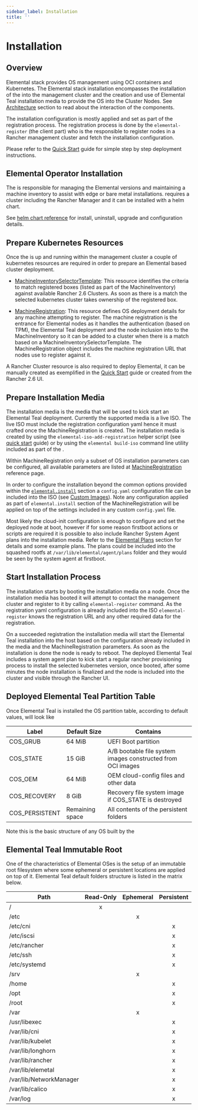 ```yaml
---
sidebar_label: Installation
title: ''
---
```


# Installation

## Overview

Elemental stack provides OS management using OCI containers and Kubernetes. The Elemental
stack installation encompasses the installation of the <Vars name="elemental_operator_name" /> into the
management cluster and the creation and use of Elemental Teal installation media to
provide the OS into the Cluster Nodes. See [Architecture](architecture.md) section to read about the
interaction of the components.

The installation configuration is mostly applied and set as part of the registration process.
The registration process is done by the `elemental-register` (the <Vars name="elemental_operator_name" /> client part)
who is the responsible to register nodes in a Rancher management cluster and fetch the installation configuration.

Please refer to the [Quick Start](quickstart.md) guide for simple step by step deployment instructions.

## Elemental Operator Installation

The <Vars name="elemental_operator_name" /> is responsible for managing the Elemental versions and
maintaining a machine inventory to assist with edge or bare metal installations. <Vars name="elemental_operator_name" />
requires a cluster including the Rancher Manager and it can be installed with a helm chart.

See <Vars name="elemental_operator_name" /> [helm chart reference](elementaloperatorchart-reference.md) for install,
uninstall, upgrade and configuration details.

## Prepare Kubernetes Resources

Once the <Vars name="elemental_operator_name" /> is up and running within the management cluster a couple of kubernetes
resources are required in order to prepare an Elemental based cluster deployment.

* [MachineInventorySelectorTemplate](machineinventoryselectortemplate-reference.md):
  This resource identifies the criteria to match registered boxes (listed as part of the MachineInventory)
  against available Rancher 2.6 Clusters. As soon as there is a match the selected kubernetes cluster takes
  ownership of the registered box.
  
* [MachineRegistration](machineregistration-reference.md):
  This resource defines OS deployment details for any machine attempting to register. The machine
  registration is the entrance for Elemental nodes as it handles the authentication (based on TPM),
  the Elemental Teal deployment and the node inclusion into to the MachineInventory so it can be added
  to a cluster when there is a match based on a MachineInventorySelectorTemplate. The MachineRegistration
  object includes the machine registration URL that nodes use to register against it.

A Rancher Cluster resource is also required to deploy Elemental, it can be manually created as exemplified in
the [Quick Start](quickstart.md) guide or created from the Rancher 2.6 UI.

## Prepare Installation Media

The installation media is the media that will be used to kick start an Elemental Teal deployment. Currently
the supported media is a live ISO. The live ISO must include the registration configuration yaml hence it must
crafted once the MachineRegistration is created. The installation media is created by using the `elemental-iso-add-registration`
helper script (see [quick start](quickstart.md#preparing-the-iso) guide)
or by using the `elemental build-iso` command line utility included as part of the <Vars name="elemental_toolkit_name" link="elemental_toolkit_url/docs/creating-derivatives/build_iso" />.

Within MachineRegistration only a subset of OS installation parameters can be configured, all available parameters are listed
at [MachineRegistration](machineregistration-reference.md) reference page.

In order to configure the installation beyond the common options provided within the
[`elemental.install`](machineregistration-reference.md#configelementalinstall) section a `config.yaml`
configuration file can be included into the ISO (see [Custom Images](customizing.md#custom-elemental-client-configuration-file)).
Note any configuration applied as part of `elemental.install` section of the MachineRegistration will be
applied on top of the settings included in any custom `config.yaml` file.

Most likely the cloud-init configuration is enough to configure and set the deployed node at boot, however
if for some reason firstboot actions or scripts are required it is possible to also include
Rancher System Agent plans into the installation media. Refer to the [Elemental Plans](elemental-plans.md) section for details and
some example plans. The plans could be included into the squashed rootfs at `/var/lib/elemental/agent/plans`
folder and they would be seen by the system agent at firstboot.

## Start Installation Process

The installation starts by booting the installation media on a node. Once the installation media has booted it will
attempt to contact the management cluster and register to it by calling `elemental-register` command.
As the registration yaml configuration is already included into the ISO `elemental-register` knows the registration URL and
any other required data for the registration.

On a succeeded registration the installation media will start the Elemental Teal installation into the host based
on the configuration already included in the media and the MachineRegistration parameters. As soon as the installation
is done the node is ready to reboot. The deployed Elemental Teal includes a system agent plan to
kick start a regular rancher provisioning process to install the selected kubernetes version, once booted, after
some minutes the node installation is finalized and the node is included into the cluster and visible through
the Rancher UI.

## Deployed Elemental Teal Partition Table

Once Elemental Teal is installed the OS partition table, according to default values, will look like

| Label          | Default Size    | Contains                                                    |
|----------------|-----------------|-------------------------------------------------------------|
| COS_GRUB       | 64 MiB          | UEFI Boot partition                                         |
| COS_STATE      | 15 GiB          | A/B bootable file system images constructed from OCI images |
| COS_OEM        | 64 MiB          | OEM cloud-config files and other data                       |
| COS_RECOVERY   | 8 GiB           | Recovery file system image if COS_STATE is destroyed        |
| COS_PERSISTENT | Remaining space | All contents of the persistent folders                      |

Note this is the basic structure of any OS built by the <Vars name="elemental_toolkit_name" link="elemental_toolkit_url" />

## Elemental Teal Immutable Root

One of the characteristics of Elemental OSes is the setup of an immutable root filesystem where some ephemeral or
persistent locations are applied on top of it. Elemental Teal default folders structure is listed in the
matrix below.

| Path                    | Read-Only | Ephemeral | Persistent |
|-------------------------|:---------:|:---------:|:----------:|
| /                       |     x     |           |            |
| /etc                    |           |     x     |            |
| /etc/cni                |           |           |     x      |
| /etc/iscsi              |           |           |     x      |
| /etc/rancher            |           |           |     x      |
| /etc/ssh                |           |           |     x      |
| /etc/systemd            |           |           |     x      |
| /srv                    |           |     x     |            |
| /home                   |           |           |     x      |
| /opt                    |           |           |     x      |
| /root                   |           |           |     x      |
| /var                    |           |     x     |            |
| /usr/libexec            |           |           |     x      |
| /var/lib/cni            |           |           |     x      |
| /var/lib/kubelet        |           |           |     x      |
| /var/lib/longhorn       |           |           |     x      |
| /var/lib/rancher        |           |           |     x      |
| /var/lib/elemetal       |           |           |     x      |
| /var/lib/NetworkManager |           |           |     x      |
| /var/lib/calico         |           |           |     x      |
| /var/log                |           |           |     x      |

